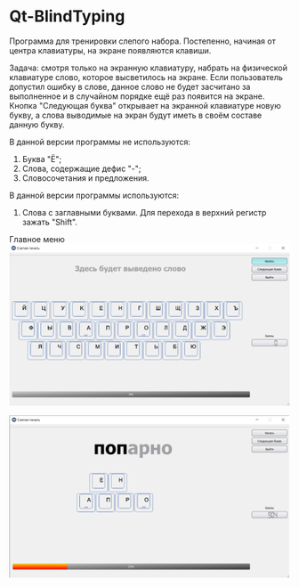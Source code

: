 # Qt-BlindTyping

Программа для тренировки слепого набора.
Постепенно, начиная от центра клавиатуры, на экране появляются клавиши.

Задача: смотря только на экранную клавиатуру, набрать на физической клавиатуре слово, которое высветилось на экране.
Если пользователь допустил ошибку в слове, данное слово не будет засчитано за выполненное и в случайном порядке ещё раз появится на экране.
Кнопка "Следующая буква" открывает на экранной клавиатуре новую букву, а слова выводимые на экран будут иметь в своём составе данную букву.

В данной версии программы не используются:
1. Буква "Ё";
2. Слова, содержащие дефис "-";
3. Словосочетания и предложения.

В данной версии программы используются:
1. Слова с заглавными буквами.
	Для перехода в верхний регистр зажать "Shift".

Главное меню
![preview](./doc/BlindTyping_mainPage.png)


![preview](./doc/BlindTyping_training.png)
